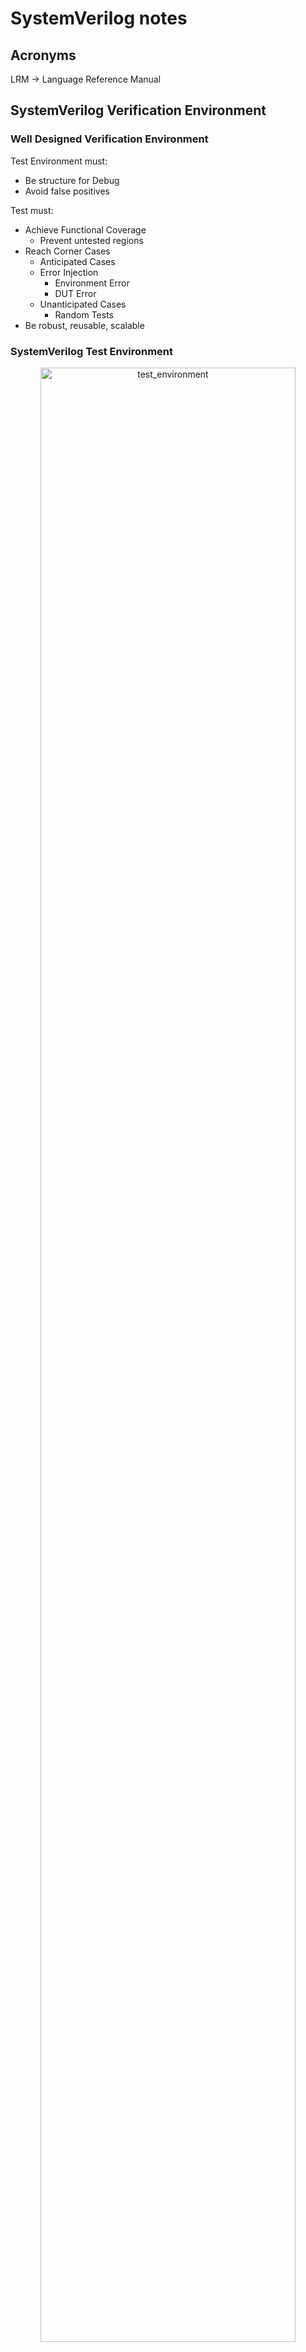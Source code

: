 # SystemVerilog notes

## Acronyms

LRM -> Language Reference Manual

## SystemVerilog Verification Environment

### Well Designed Verification Environment

Test Environment must:

- Be structure for Debug
- Avoid false positives

Test must:

- Achieve Functional Coverage
  - Prevent untested regions
- Reach Corner Cases
  - Anticipated Cases
  - Error Injection
    - Environment Error
    - DUT Error
  - Unanticipated Cases
    - Random Tests
- Be robust, reusable, scalable

### SystemVerilog Test Environment

<div style="text-align: center;">
  <img src="img/test_environment.svg" alt="test_environment" width=90%"/>
</div>

### SystemVerilog - Key Features

SystemVerilog introduces two new design units

- The `program` block (**NOT RECOMMENDED TO USE**)
  - Use `module` instead
  - Is where you develop testbench code
  - Is entry point for testbench execution
- The `interface`
  - Is mechanism to connect testbench to DUT
  - Is a named bundle of wires
  - Can be passed just like a port in a port list

SystemVerilog testbenches uses Object Oriented Programming (OOP)

- Uses `class` definition

### Program Block - Encapsulate Test Code

The `program` block provides

- Entry point to test execution
- Scope for program-wide data and routines
- Race-free iteration between testbench and design

Develop test code in `program` code

- Can also use a `module` block

```verilog
// Optionally pass interface in port list
program automatic test(router_if.TB vif);
  initial begin
    run();
  end

  task run();
  ...
  endtask : run
endprogram : test
```

### Interface - Encapsulate Connectivity

An `interface` encapsulates the communication between DUT and testbench including

- Connectivity (signals) - name bundle of wires
  - One or more bundles to connect modules and tests
  - Can be reused for different tests and devices
- Directional information (`modports`)
- Timing (`clocking` blocks)
- Functionality (`task`, `function`, assertions, `initial/always` blocks)

Solves many problem with traditional connections

- Port list for he connections are compact
- Easy to add new connections
- Opportunity to pass DUT connections throughout the testbench (virtual interfaces)

### Comparing SystemVerilog Containers

| `module`           | `interface`        | `program`     | `class`       |
| ------------------ | ------------------ | ------------- | ------------- |
| modules intance    |                    |               |               |
| interface instance | interface instance |               |               |
| `clocking`         | `clocking`         | `clocking`    |               |
| `class`            | `class`            | `class`       | `class`       |
| object             | object             | object        | object        |
| `reg (logic)`      | `reg (logic)`      | `reg (logic)` | `reg (logic)` |
| variable           | variable           | variable      | variable      |
| `wire`             | `wire`             | `wire`        |               |
| `assign`           | `assign`           | `assign`      |               |
| `initial/always`   | `initial/always`   | `initial`     |               |
| `task`             | `task`             | `task`        | `task`        |
| `function`         | `function`         | `function`    | `function`    |

### Interface - An Example

The RTL code is connected with bundled signals

```verilog
module test(simple_bus sb);
...
endmodule
```

```verilog
module cpu(simple_bus sb);
...
endmodule
```

```verilog
interface simple_bus();
  logic req, gnt;
  logic [7:0] addr;
  wire  [7:0] data;
  logic [7:0] mode;
  logic start, rdy;
endinterface
```

```verilog
module top;
  logic clk = 0;
  always begin
    #10 clk = !clk;
    simple_bus sb(clk);
    test t1(sb);
    cpu c1(sb);
  end
endmodule
```

### Synchronous Timing: `clocking` Blocks

Are just for testbench

- Emulates the launch and captures flops at IO of DUT

Create explicit synchronous timing domains

- All signals driven or sampled at clocking event
  - By default all interface signals are asynchronous
- Interaction between testbench and DUT ideally happens only at clock edges (cycle-based)

Specify signal direction

- Outputs can not be sampled
- Input signals cannot be driven

Multiple clocking blocks supported

- Active driver
- Reactive driver
- Monitor

```verilog
clocking cb @(posedge clock);
  default input #1ns output #1ns;
  output reset_n;
  output din;
  output frame_n;
  output valid_n;
  input  dout;
  input  valido_n;
  input  busy_n;
  input  frameo_n;
endclocking : cb
```

### Signal Direction Using `modport`

Enforce signal access and direction with `modport`

```verilog
interface router_if (input logic clock);
  logic         reset_n;
  ...
  logic [15:0]  frameo_n;

  clocking cb @(posedge clock);
    default input #1ns output #1ns;
    output reset_n;
    ...
    input  frameo_n;
  endclocking : cb

  modport DUT(input reset_n, input din, output dout, ...);
  modport TB(clocking cb, output reset_n);
endinterface: router_if
```

```verilog
module test (router_if.TB vif);
  initial begin
    vif.reset_n = 'd0;
    vif.cb.frame_n <= '1;
    vif.cb.valid_n <= '1;
  end
endmodule : test
```

```verilog
module router (router_if.DUT vif, input logic clock);
...
endmodule : router
```

### A complete `interface`

```verilog
interface router_if (input logic clock);
  // Named bundle of asynchronous signals
  logic         reset_n;
  logic [15:0]  din;
  logic [15:0]  frame_n;
  logic [15:0]  valid_n;
  logic [15:0]  dout;
  logic [15:0]  valido_n;
  logic [15:0]  busy_n;
  logic [15:0]  frameo_n;

  // Create synchronous behavior by placing into `clocking` block
  clocking cb @(posedge clock);
    default input #1ns output #1ns;  // Sample and drive skews
    output reset_n;
    output din;
    output frame_n;
    output valid_n;
    input  dout;
    input  valido_n;
    input  busy_n;
    input  frameo_n;
  endclocking : cb

  // Defines access and direction with modport
  modport TB(clocking cb, output reset_n);  // Synchronous and Asynchronous behavior
endinterface: router_if
```

### Driving and Samplign DUT Signals

DUT signals are driven in the device driver

DUT signals are sampled in the device monitor

### SystemVerilog Testbench Timing

Clocking clock emulates synchronous drives and samples

- Driving and sampling events occur at clocking event

<div style="text-align: center;">
  <img src="img/systemverilog_timing.svg" alt="systemverilog_timing" width=90%"/>
</div>

$$
\begin{array}{lll}
\text{Sample} & = & t_{0} - \text{Input Skew} \\
\text{Drive}  & = & t_{0} + \text{Output Skew}
\end{array}
$$

### Input and Output Skews

<div style="text-align: center;">
  <img src="img/sv_skew.svg" alt="sv_skew" width=90%"/>
</div>

Output Skew is the `clk2q` delay of the launch flop for the DUT input

- Defaults to `#0`

Input Skew is the `setup` time of the capture flop for the DUT output

- Defaults to `#1step` - preponed region of simulation step

### SystemVerilog Scheduling

Each time slot is divided into 5 major regions

- `Preponed` Sample signal before any changed (`1#step`)
- `Active` Design simulation (`modules`), including NBA (Non-Blocking Assignments)
- `Observed` Assertions evaluated after design executes
- `Reactive` Testbench activity (`program`)
- `Postponed` Read only phase

| Region      | Activity   |
| ----------- | ---------- |
| `Preponed`  | sample     |
| `Active`    | design     |
| `Observed`  | assertions |
| `Reactive`  | testbench  |
| `Postponed` | `$monitor` |

### Synchronous Drive Statements

```verilog
interface.cb.signal <= <values|expression>;
```

Drive must be non-blocking

Driving of input signals is not allowed

Example:

```verilog
vif.cb.din[3] <= var_a;
```

```verilog
vif.cb.din[3]  = 1'b1;  // Error because blocking
vif.cb.dout[3] <= 1'b1; // Error because output
vif.dout[3]    <= 1'b1; // Error because missing cb
```

### Sampling Synchronous Signals

```verilog
variable = interface.cb.signal;
```

Variable is assigned the sampled value

- Value that the clocking clock sampled at the most recent clocking event

Avoid non-blocking assignment

Sampling of output signal is not allowed

Example:

```verilog
data[i]  = vif.cb.dout[7];
all_data = vif.cb.dout;
frm_out  = vif.framo_n[7];           // Error missing cb
$display("din = %b/n", vif.cb.din);  // Error because input
```

### Using Interface in Program

```verilog
// Pass modport as port list
program automatic test(router_if.TB vif);
  initial begin
    reset();
  end

  task reset();
    vif.reset_n = 1'b0;          // Asynchronous signals are driven without reference to clocking block
    vif.cb.frame_n <= 16'hffff;  // Synchronous signals are referenced via clocking block
    vif.cb.valid_n <= ~('b0);
    repeat(2) @(vif.cb);
    vif.cb.reset_n <= 1'b1;
    repeat(15) @(vif.cb);        // Advance clock cycles via clocking block
  endtask

endprogram: test
```

### Complete Top-Level Harness

Instantiate test program and interface in harness file

```verilog
// Legacy DUT (wires)
module router(
  reset_n, din, frame_n, valid_n, dout,
  valido_n, busy_n, frameo_n
);
...
endmodule
```

```verilog
module router_test_top;
  parameter simulation_cycle = 100;
  bit SystemClock;

  // Instantiate interface
  router_if vif(SystemClock);    // Connect SystemCLock to interface block

  // Instantiate test program
  test router_test(vif)

  // Instantiate DUT using interface connection
  router dut(
    .reset_n   (vif.reset_n),
    .din       (vif.din),
    .frame_n   (vif.frame_n),
    .valid_n   (vif.valid_n),
    .dout      (vif.dout),
    .valido_n  (vif.valido_n),
    .busy_n    (vif.busy_n),
    .frameo_n  (vif.frameo_n)
  );

endmodule
```

### Compile RTL and Simulate with VCS

Compile HDL code: (generate `simv` simulation binary)

```plain
top_test.sv    // Test code
router_if.sv   // Interface
tb.sv          // Harness
router.sv      // RTL
```

This is the basic way to compile and simulate:

```plain
vcs -sverilog -debug_access+all tb.sv test.sv router_if.sv router.v
```

```plain
./simv
```

But it is recommended to use a Makefile instead:

```makefile
ROOT_DIR := $(CURDIR)
CUR_DATE := $(shell date +%Y-%m-%d_%H-%M-%S)
RUN_DIR := $(CURDIR)/work

SEED ?= 1
PLUS ?=

RTL_PATH = $(abspath $(ROOT_DIR)/../rtl)
RTL_FILES = $(RTL_PATH)/router.v
SVE = -F $(ROOT_DIR)/sve.f
FILES = $(RTL_FILES) $(SVE)

VCS = vcs -full64 -sverilog \
   -lca -debug_access+all -kdb +vcs+vcdpluson \
   -timescale=1ns/100ps $(FILES) -l comp.log \
   -top tb

SIM_OPTS = -l simv.log \
            +$(PLUS)

.PHONY: compile clean help

all: help

compile:
 @mkdir -p $(RUN_DIR)/sim
 cd $(RUN_DIR)/sim && $(VCS)

sim:
 cd $(RUN_DIR)/sim && ./simv +ntb_random_seed=${SEED} $(SIM_OPTS)

random:
 cd $(RUN_DIR)/sim && ./simv +ntb_random_seed_automatic $(SIM_OPTS)

verdi:
 cd $(RUN_DIR)/sim && verdi -dbdir ./simv.daidir -ssf ./novas.fsdb -nologo &

clean:
 rm -rf $(RUN_DIR)

help:
 @echo ""
 @echo "=================================================================="
 @echo ""
 @echo "---------------------------- Targets -----------------------------"
 @echo " compile             : Runs compilation"
 @echo " sim                 : Runs simulation with default seed"
 @echo " random              : Runs simulation with random seed"
 @echo " clean               : Delete work/ directory"
 @echo "=================================================================="
 @echo ""
 @echo "--------------------------- Variables ----------------------------"
 @echo "  SEED                : Random seed used, must be an integer > 0"
 @echo "  PLUS                : Add extra flags in simv command"
 @echo ""
```

`sve.f` (Simulation Verification Environment) files

```plain
+incdir+tests
+incdir+tb
+incdir+sv
sv/router_if.sv
test/top_test.sv
tb/tb.sv
```

For more information about all the flags refer to [VCS/SIMV docs](vcs_simv_docs.md).

### SystemVerilog Run-Time Options

Pass values form simulation command line using `+argument`

Retrieve `+argument` value with `$value$plusargs()`

```verilog
initial begin : proc_user_args
  int value;
  if ($value$plusargs("custom=%d", value)) begin
    $display("The value is: %2d", value);
  end else begin
    $display("Using default seed");
  end
end : proc_user_args
```

```plain
./simv +custom=10
```

Create your own argument options for simulation control and debug

## SystemVerilog Language Basics - 1

### SystemVerilog Testbench Code Structure: `module`

Test code can be embedded inside `module` block

- `module` is instantiated in the top-level harness file

```verilog
// Compile unit scope variables
`include <files>
module name(interface);
  `include <files>
  // Program global scope variables
  initial begin
  // Local scope variables
  // Top-level test code
  end

  task task_name(...);
  // task local scope variables
  // task code
  endtask
endmodule
```

```verilog
module test(...);
  initial begin
    $fsdbDumpvars;
    reset();
  end
  task reset(...);
  ...
  endtask
endmodule
```

```verilog
module tb;
  router_if vif(SystemClock);
  test top_test(vif);
  router dut (...);
endmodule
```

### Lexical Convention

Same as Verilog

- Case sensitive identifiers (names)
- White spaces are ignored except within strings
- Comments
  - Single line `//`
  - Multi line `/* */`

Number format

```plain
<size>'<base><number>
```

```plain
'b  (binary)        :[01xXzZ]
'd  (decimal)       :[0123456789]
'o  (octal)         :[01234567xXzZ]
'H  (HEXADECIMAL)   :[0123456789ABCDEEFABCDEEFxXzZ]
```

Can be padded with `_` (underscore) for readability

```plain
16'b_1100_1011_1010_0010
32'h_beef_cafe
```

### Data types

A datatype is a set of values (2-state or 4-state) that can be used to declare data objects or to define user-defined data types
The Verilog data types have 4-state values: (`0`, `1`, `Z`, `X`).

SystemVerilog adds 2-state value types based on bit:

- Has values 0 and 1 only.
- Direct replacements for reg, logic or integer.
- Greater efficiency at higher-abstraction level modeling (RTL).
- You can add the `unsigned` keyword after as a modifier.

| Type       | Description                     | Sign             |
| ---------- | ------------------------------- | ---------------- |
| `bit`      | Single bit, Scalable to vector  | Default unsigned |
| `byte`     | 8-bit vector or ASCII character | Default signed   |
| `shortint` | 16-bit vector                   | Default signed   |
| `int`      | 32-bit vector                   | Default signed   |
| `longint`  | 64-bit vector                   | Default signed   |

The keyword `logic` defines that the variable or net is a 4-state data type.

### 2-State (1|0) Data Types (1/3)

```plain
bit [msb:lsb] var_name [=initial_value]
```

Better compiler optimizations for better performance

Variable initialized to `'0` if `initial_value` is not specified

- `'0` is unsized literal, it will expand the variable name to the number of bits automatically

Assigned `0` for `x` or `z` value assignments

- Sized as specified
- Defaults to `unsigned`

```verilog
bit flag;
bit[15:0] sample, temp = 16'hdeed;
bit[7:0] a = 8'b1;         //  8'b0000_0001
bit[7:0] b =  'b1;         //  8'b0000_0001
bit[7:0] c =  '1;          //  8'b1111_1111
bit[32:0] signed ref_data = -155;
```

### 2-State (1|0) Data Types (2/3)

```plain
2-state-type variable_name [=initial_value];
```

Sized integral 2-state data types:

- `byte` - 8-bit signed data type
- `shortint` - 16-bit signed data type
- `int` - 32-bit signed data type
- `longint` - 64-bit signed data type

```verilog
shortint temp = 256;
int sample, ref_data = -9876;
longint a, b;
longint unsigned testdata;
```

### 2-State (1|0) Data Types (3/3)

Real 2-state data types:

- `real` - Equivalent to `double` in C
- `shortreal` - Equivalent to `float` in C
- `realtime`
  - 64-bit real variable for use with `$realtime`
  - Can be used interchangeably with `$real` variables

```verilog
real alpha = 100.3, cov_result;
realtime t64;
t64 = $realtime;
cov_result = $get_coverage();
if (cov_result == 100.0) begin
...
end
```

### 4-State (1|0|X|Z) Data Types (1/2)

```plain
reg | logic [msb:lsb] variable_name [=initial_value]
```

Variables must be 4-state to emulate correct hardware behavior in simulation

- `reg` and `logic` are synonyms
- Used to drive/store DUT interface signals in testbench
- Initialized to `'x` if initial_value is not specified
  - `'x` in unsized literal
- Can be used in continuous assignment (single drive only), unlike `reg`
- Can be used as outputs of modules
- Defaults to `unsigned`

```verilog
logic[15:0] sample = '1, ref_data = 'x;
assign sample = vif.cb.dout;
```

### 4-State (1|0|X|Z) Data Types (2/2)

Sized 4-state data types

```verilog
integer variable_name [=initial_value]
```

- 32-bit signed data type

```verilog
time variable_name [=initial_value]
```

- 64-bit unsigned data type

```verilog
integer a = -100, b;
time current_time;
b = -a;
current_time = $time;
if (current_time > 100ms)
```

You can use time units in SystemVerilog

### String Data Type

```verilog
string variable_name [=initial_value]
```

Default to empty string `""`

Can be created with `$sformatf()` system function

Built-in operator and methods:

- `==`, `!=`, `compare()`, and `icompare()`
- `itoa()`, `atoi()`, `atohex`, `toupper()`, `tolower()`, etc
- `len()`, `getc()`, `putc()`, `substr()`
- See SystemVerilog LRM for more

```verilog
string name, s = "Now is the time";
for (int i=0; i<4; i++) begin
  name = $sformatf("string%0d", i);
  $display("%s, upper: %s", name, name.toupper());
end
s.put(s.len()-1, s.getc(5))
$display(s.substr(s.len()-4, s.len()-1))
```

`sformat`: This function formats a string and stores the result in a pre-existing string variable. It returns an integer indicating the number of characters written. You must pass the string variable as the first argument.

```verilog
string formatted_str;
int len = sformat(formatted_str, "Value: %0d", 42);
```

`sformatf`: This function works like sprintf in C. It formats a string and returns the result directly as a string without needing a pre-existing variable.

```verilog
string formatted_str = sformatf("Value: %0d", 42);
```

### Enumerated Data Types

Define enumerated type

```verilog
typedef enum [data_type] {named constants} enumtype;
```

Declare enum variables

```verilog
enumtype var_name [=initial_value];
```

- Data type default to `int`
- Variable initialized to `'0` if `initial_value` is not specified (`x` for a 4 state data_type)
- `enum` can be displayed as ASCII or value

```verilog
typedef enum bit[2:0] {IDLE=1, TEST, START} state_e;
state_e current, next = IDLE;
$display("current = %0d, next = %s", current, next);
$display("next = %p", next);
```

`%p` is designed to print a pretty representation of the data, which can be useful for composite data types like `struct`, `union`, `enum` `array` or `class` types.

It essentially help in visualizing complex data structures more easily and is particularly helpful for debugging and displaying hierarchical data types.

### Data Arrays - Fixed-size Arrays (1/4)

```verilog
type array_name[size] = [=initial_value];
```

```verilog
interger numbers[5];                       // arrays of 5 integers, indexed 0 - 4
int b[2] = '{3,7};                         // b[0] = 3, b[1] = 7

bit[31:0] c[2][3] = '{{3,7,1},{5,1,9}};    // Multidimensional
byte d[7][2] = '{default:-1};              // all elements set = -1

bit[31:0] a[2][3] = c;                     // array copy - types and sizes must be same
for (int i=0; i<$dimensions(a), i++) begin
  $display($size(a, i+1));                 // 2 3 32
end
```

`$size` returns size of particular dimension

`$dimensions` returns number of dimensions

### Data Arrays - Dynamic Arrays (2/4)

```verilog
type array_name[size] = [=initial_value];
```

Array size allocated at runtime with constructor

```verilog
logic[7:0] ID[], array1[] = new[16];
logic[7:0] data_array[], mdim[][];

ID = new[100];                     // allocate memory

data_array = new[ID.size()] (ID);  // copy types must match, constructor and copy
data_array = ID                    // Just copy

ID = new[ID.size() * 2] (ID);      // double the size of ID
ID = data_array;                   // ID resized to match data_array
data_array.delete();               // de-allocate memory
```

### Data Arrays - Queues (3/4)

```verilog
type array_name[$[:bound]] = [=initial_value];
```

You do not have to specify the size

Array memory allocated and de-allocated at runtime with

- `push_back()`, `push_front()`, `intert()`
- `pop_back()`, `pop_front()`, `delete()`

Can not be allocated with `new[]`

- `bit[7:0] ID[$] = new[16];  // Compilation error`

Index `0` refers to lower (first) index in queue

Index `$` refers to upper (last) index in queue

Can be operated on as an array, FIFO or stack

Optional bound in declaration is last index

```verilog
int j = 2;
int q[$] = {0,1,3,6};     // note no '
int b[$] = {4,5};         // note no '
q.insert(2,j);            // {0,1,2,3,6}
q.insert(4, b);           // {0,1,2,3,4,5,6}
q.delete(1);              // (0,2,3,4,5,6}
q.push_front(7);          // (7,0,2,3,4,5,6}
j = q.pop_back();         // (7,0,2,3,4,5}   j = 6
q.push_back(8);           // {17,0,2,3,4,5,8}
$display(q.size());       // 7
$display("%p", q);        // '{17,0,2,3,4,5,8}
q.delete();               // delete all elements
$display(q.size());       // 0
```

### Data Arrays - Associative Arrays (4/4)

```verilog
type array_name[index_type];   // indexed by specific type
```

Similar to a hash table in another languages

Index type can be any numerical, string or class type

Dynamically allocates and de-allocated

```verilog
integer ID_array[bit[15:0]];
ID_array[71] = 99;            // allocate memory
ID_array.detele(71);          // de-allocate one element
ID_array.detele();            // de-allocate all elements
```

Array can be traversed with

- `first()`, `next()`, `prev()`, `last()`

Number of allocated elements can be determined with call to `num()`

Existence of a valid index can be determined with call to `exits()`

```verilog
byte opcode [string], t[int], a[int]; int index;

opcode["ADD"] = -8;                             // create index "ADD" memory
for(int i=0; i<10; i++) begin
  t[1<<i] = i;                                  // create 10 array elements
end

a = t;                                          // array copy

$display ("num of elements in t is: 80d", t.num());

// process each element
if (t.first (index)) begin                      // locate first valid index
  $display("t[%0d] = %0d", index, t[index]);
  while(t.next(index)) begin                    // locate next valid index
    $display("t[%0d] = %0d", index, t[index]);
  end
end  // better to use `foreach` loop
```

### Array Loop Support and Reduction Operator

Loop: `foreach`

Support all array types

```verilog
int data[] = '{1,2,3,4,5,6,7}, qd[$][];
qd.push_back(data);
foreach(data[i]) begin
  $display("data[%0d] = %0d", i, data[i]);
end
// foreach(qd[i,j])  // to loop through 2-dimensional array
```

Reduction operators

```verilog
$display("sum of array content = %0d", data.sum());
$display("product value is %0d", data.product());
$display("and'ed value is = %0d", data.and());
$display("or'ed value is = %0d", data.or());
$display("xor'ed value is = %0d", data.xor());
```

### Array Methods (1/4)

```verilog
function array_type[$] array.find() with (expression)
```

- Finds all the elements satisfying the `with` expression
- Matching elements are returned as a queue

```verilog
function int_or_index_type[$] array.find_index() with (expression)
```

- Finds all indices satisfying the `with` expression
- Matching indices are returned as a queue

`item` references the array element during search

Empty queue is returned when match fails

### Array Methods (2/4)

Example: `find()` and `find_index()`

```verilog
module test;
  bit[7:0] SQ_array[$] = {2,1,8,3,5};
  bit[7:0] SQ[$];
  int idx[$];

  initial begin
    SQ = SQ_array.find() with ( item > 3 );            // item is default iterator variable
                                                       // SQ[$] contains 8,5
    idx = SQ_array.find_index(addr) with ( addr > 3 ); // addr is user defined iterator variable
                                                       // idx[$] contains 2,4
  end
endmodule
```

### Array Methods (3/4)

```verilog
function array_type[$] array.find_first() with ([expr]|1)
```

- First index satisfying the `with` expression is returned in `array_type[0]`

```verilog
function int_or_index_type[$] array.find_first_index() with ([expr]|1)
```

- First index satisfying the `with` expression is returned in `int_or_index_type[0]`

Always returns a queue of one or zero elements

- Empty queue is returned when match fails

If `with` expression is 1, first element or index is returned

`with` is mandatory for both methods

- `item` in expression references array element during search

### Array Methods (4/4)

Example: `find_first()` and `find_first_index()`

```verilog
module test;
  int array[] = new[5];
  int idx[$], val[$], dyn_2d[][], mixed_2d[$][];

  initial begin
    foreach(array[i]) begin
      array[i] = 4 - 1;
      val = array.find_first() with (item > 3);         // val[0] == 4
      idx = array.find_first_index() with (item < 0);   // idx == {}
    end
  end
endmodule
```

More array methods available - check LRM

### Data Arrays - Out-of-Bounds Access

Multiple dimensions are supported for all unpacked array types

- Can be heterogenous
  - eg. `int data[][]`, `bit[3:0] q_aa[$][string]`

For all unpacked array types - in their first (lowest) dimension

- Out-of-bounds write is ignored except for

```verilog
int addr[$:4] = {0,1,2,3,4}; addr.push_back(10); addr[0] = addr[5];
```

- Associative arrays (which cannot be bounded)
- Bounded queues - warning issued for out-of-bound write
- Out-of-bound read returns `'0` for 2-state, `'x` for 4-state arrays

### Array Summary

| Type        | Memory                                             | Index     | Example (performance)         |
| ----------- | -------------------------------------------------- | --------- | ----------------------------- |
| Fixed Size  | Allocated at compile time, unchangeable afterwards | Numerical | `int addr[5];     (fast)`     |
| Dynamic     | Allocated at run time, changeable at run-time      | Numerical | `logic flags[];   (fast)`     |
| Queue       | Push/pop/copy at run-time to change size           | Numerical | `int in_use[$];   (fast)`     |
| Associative | Write at run-time to allocate memory               | Typed\*   | `state d[string]; (moderate)` |

> Note: The index of associative arrays should always be typed

Standard array - All memory elements allocated, even if unused

Associative array - Unused elementes do not use memory

### `struct` - Data Structure

Defines a wrapper for a set of variables

- Similar to C `struct` of VHDL `record`

- Integral variables can be attributed for randomization using `rand` or `randc`

```verilog
typedef struct {
  data_type variable0;
  data_type variable1;
} struct_type;
```

```verilog
typedef struct {
  rand int my_int;
  real my_real;             // Can not randomize `real` variables
} my_struct;

my_struct var0, var1;
var0 = {32, 100.2};
var1 = {default:0};        // Both fields set to 0
var1.my_int = var0.my_int;
```

### `union` - Data Union

Overloading variable definition similar to C `union`

- `packed` and unpacked unions supported in VCS
  - All members of packed must be of same size unless `tagged`
  - VCS can not randomize unions

`union packed`

```verilog
typedef union packed {
  data_type variable0;
  data_type variable1;
} union_type;
```

Example:

```verilog
typedef union packed {
  int my_int;              // All members must have same size
  bit [2][15:0] my_val;
} my_union;

my_union var1, var1;
var0.my_int = 32;
var1.my_val = 100;
var1.my_int = var0.my_int; // Different view of same data
```

`union tagged packed`

```verilog
union tagged packed {
  data_type0 variable0;
  data_type1 variable1;
} union_variable;
```

Example:

```verilog
union tagged packed {
  int my_i;
  bit my_r;                  // tagged union members may have different size
} my_var0, my_var1;

my_var0.my_i = 32;
my_var1.my_r = '1;
my_var1.my_i = my_var0.my_i; // Wrong
```

For union tagged packed once you have use one variable you can not use the other.

### Quiz 1

Is the code below legal? Will it compile?

Answer: Yes

```verilog
module test;
  bit   [31:0] count;
  logic [31:0] Count = 'x;
  initial begin
    cout = Count;
    $display("Count = %0x count = %0d", Count, count);
  end
endmodule
```

What type is type `logic` a synonym of? What does the `'x` initialize `Count` to?

Answer: `reg`, all 32-bits get the value of `x`

What will the program display? Why is value of `count` different from `Count`?

Answer: It will display `Count = XXXXXXXX count = 0`, because `x` is converted to zero

### Quiz 1

Define three types of arrays

- Fixed array of size 1024     `int farray[1023];`
- Dynamic array of size 1024   `int farray[] = new[1024];`
- Associative array with an `int` type index    `int assoc_a[int]`

Write to three locations in each array

- 0, 500, 1023

```verilog
farray[0]    = 10;
farray[500]  = 20;
farray[1023] = 30;
```

How many elements has each of these allocated after the write operation?

- Fixed array             1024
- Dynamic array           1024
- Associative array uses  3


## SystemVerilog Language Basics - 2

### System Functions: Randomization

`$urandom`: Return a 32-bit unsigned random number

- Initial seed can be set with run-time switch: `+ntb_random _seed=seed_value`
- Object/Thread/Scope level seed can be set with `srandom(seed)`
- `$random` Verilog function gives poor distribution and repetability (**DO NOT USE**)

`urandom_range(max, [min])`: Return a 32-bit unsigned ranfom number in specified range

- `min` is 0 if not specified

`randcase`: Select a weighted executable statement

```verilog
randcase
  10 : f1();
  20 : f2();                 // f2() is twice as likely to be executed as f1()
  50 : x = 100;
  30 : randcase ... endcase; // randcase can be nested
endcase
```

### User Defined Types and Type Cast

Use `typedef` to create an alias for another type

```verilog
typedef bit[31:0] uint;
typedef bit[5:0]  bsix_t;   // Define a new type
bsix_t my_var;              // Create 6-bit variable
```

Use `<type>'(value|variable)` to convert data types (static cast - checks done at compile-time)

```verilog
bit[7:0]  payload[];
// int is a sindned type. Use cara when randomizing
int temp = $urandom();                     // temp can be negative
payload = new[(temp % 3) + 2];             // (temp % 3) can be -2
payload = new[(uint'(temp) % 3) = 2];      // temp cast to uint
payload = new[(unsigned'(temp) % 3) = 2];  // can also cast to unsigned
```

What are the possible sizes of array `payload`? 

0,1,2 for the modulo operation, then +2, the values are 2,3,4

### Operators

| Operator    | Description              |
| ----------- | ------------------------ |
| `+ - * /`   | arithmetic               |
| `%`         | modulus div ision        |
| `++ --`     | increment, decrement     |
| `> >= < <=` | relational               |
| `!`         | logical negation         |
| `&&`        | logical and              |
| `\|\|`      | logicar or               |
| `==`        | logical equiality        |
| `!=`        | logical inequality       |
| `===`       | case equality            |
| `!==`       | case inequality          |
| `==?`       | wildcard case equality   |
| `!=?`       | wildcard case inequality |
| `<<`        | logical shift left       |
| `>>`        | logical shift right      |
| `<<<`       | arithmetic shift left    |
| `>>>`       | arithmetic shift right   |
| `~`         | bitwise negation         |
| `&`         | bitwise and              |
| `&~`        | bitwise nand             |
| `\|~`       | bitwise nor              |
| `\|`        | bitwise inclusive or     |
| `^`         | bitwise exclusive or     |
| `^~`        | bitwise exclusive nor    |
| `{}`        | concatenation            |
| `&`         | unary and                |
| `~&`        | unary nand               |
| `\|`        | unary or                 |
| `~\|`       | unary nor                |
| `^`         | unary exlusive           |
| `~^`        | unary exlusive nor       |
| `?:`        | conditional (ternary)    |
| `inside`    | set membership           |
| `iff`       | qualifier                |

Assignment:

```verilog
= += -+ *= /= %= <<= >>= <<<= >>>= &= |= ^= ~&= ~|= ~^=
```

### `inside` Operator

Use `inside` operator to find an expression within a set of values

```verilog
bit[31:0] smpl, r1, r2; int golden[$] = {3,4,5};
if (smpl inside {r1, r2}) ...           // (smpl == r1 || smpl == r2)
if (smpl inside {[r1, r2]}) ...         // (smpl inside range r1 to r2)
if (result inside {1, 2, golden}) ...   // sample as {1,2,3,4,5 }
```

`inside` operator uses

- `==` operator on non-integral expressions
- `==?` on integral expression
  - `x` and `z` are ignored in set of values
  - wildcard (`?`) preferred instead of `x` and `z`

Example:

```verilog
if (result inside {3b'1?1, 3'b00?} ) // {3'b101, 3'b111, 3'b000, 3'b001}
```

### `iff` Operator

Use `iff` operator to qualify

- event controls
  - `@(vif.cb iff(vif.cb.frame[prt_id]) !== 0)`
- property execution
- coverage elements
  - cover points
  - bin of cover points
  - cross coverage
  - cross coverage bins

### Know Your Operators

What is printed to console with following code?

```verilog
logic[3:0] sample, ref_data;
sample = dut.cb.dout[3:0];
if (sample != ref_data) begin
  $display("Error!");
end else begin
  $display("Pass!");
end
```

- When `sample = 4'b1011 & ref_data = 4'b1010`
- When `sample = 4'b101x & ref_data = 4'b1010`
- When `sample = 4'b101x & ref_data = 4'b101x`

Avoid false positives by checking for pass condition

```verilog
sample = dut.cb.dout[3:0];
if (sample == ref_data) begin
  $display("Pass!");
end else begin
  $display("Error!");
end
```

### Sequential Flow Control

Conditionals

- `if (x == 7) a = 7; else a = 8;`
- `a = (x == y) ? 7 : 8;`
- `assert(true condition);`
- `case(expr) 0: ...; 1: ...; default: ...; endcase`

Loops

- `repeat(expr) begin ... end`
- `for(expr; expr; expr;) begin ... end`
- `forarch(array[index]) begin  ... end`
- `forever begin ... end`
- `while(expr) begin ... end`
- `do begin ... end while (expr);`
- `break` to terminate loop
- `continue` to terminate current loop iteration

### Subroutines (`task` and `function`)

Tasks can block

Functions can not block

Subroutine lifetime

- Default to `static` in `program`, `module`, `package`, `interface`
- Default to `automatic` in `class`
- Can be made `automatic`

Subroutine variables

- Default to subroutine scope and lifetime
- Can be made `automatic` or `static`

```verilog
task print_sum(ref int a[], input int start = 0);   // Pass by value, Default value
  automatic int sum = 0;
  for (int j = start; j < a.size(); j++>) begin
    sum += a[j];
  end
  $display("Sum of array is %0d", sum);
endtask // task does not return value

print_sum(my_array)
```

```verilog
function automatic int factorial(int n);   // Pass by value
  static int shared_value = 0;
  if (n < 2) begin
    return 1;
  end else begin
    return (n * factorial(n-1) );
  end
endfunction // function return value

result = factorial(my_val);
```

Tasks are `static` by default, while functions are `automatic` by default.

The qualifier goes on the right of the `task` of `function` keyword.

### Subroutine Argument Binding and Skipping

Argument can be bounde (passed) to the subroutine by

- Position
- Name

Arguments can be skipped if they have default values

```verilog
module test;
  task tally(ref byte a[], input logic[15:0], b, c = 0, u, v);
  ...
  endtask

  initial begin
    logic[15:0] B = 100, C = 0, D = 0, E = 0;
    byte A[] = {1,3,5,8,13};                     // Skipped arguments use default value
    tally(A, B, ,D, E);                          // Arguments passed by position
    tally(.c(C), .b(B), .a(A), .u(D), .v(E) );   // Arguments passed by name
  end
endmodule
```

### Subroutine Arguments

Type and direction are both sticky

- Any following arguments default to that type and direction

| Direction   | Effect                                                                                                                                            |
| ----------- | ------------------------------------------------------------------------------------------------------------------------------------------------- |
| `input`     | copy value in at beginning - default                                                                                                              |
| `output`    | copy value out at end                                                                                                                             |
| `inout`     | copy in at beginning and copy out at return                                                                                                       |
| `ref`       | pass by reference, makes argument variable the same as the calling variable. Change to argument variable will change calling variable immediately |
| `const ref` | pass by reference but read only. Saves time and memory for passing arrays to task and functions                                                   |

Default direction is `input`, default type is `logic`

```verilog
task T3(a, b, output bit [15:0], u, v, const ref byte c[]);
// Default direction is input, default type is logic
// a, b: input logic
// u, v: output bit [15:0]
// Read-only pass via reference
```

### Output Mechanism in Tasks

`tasks` in SystemVerilog do not "return" values in the same way functions do. However, tasks can modify the variables passed to them through `output`, `inout`, or `ref` arguments, which allows the caller to receive values after the task completes.

The difference lies in how tasks and functions are designed:

- Functions return a single value and are used in expressions (e.g., `y = f(x)`).
- Tasks do not return values directly, but can modify the arguments passed to them, including multiple variables, through their `output` or `inout` arguments.

When using `output` the `task` does not "return" a value per se, but it a assigns a value to the argument. This assignment is simulat to how variables are modified by reference.

```verilog
module tb;
   int x = 10;
   int result;

   // Define a task with an output argument
   task add_one(input int a, output int b);
      b = a + 1;  // Task modifies 'b', which reflects back to the caller
   endtask

   initial begin
      // Call the task
      add_one(x, result);
      $display("Result: %0d", result);  // Displays 11
   end
endmodule
```

What Happens Here:

- The task `add_one` is called with `x` as an input (which is 10).
- The task calculates `x + 1` and assigns this value to `b`, which is an `output`.
- The caller (testbench) receives this value in the result variable.
- So, although the task doesn’t "return" a value like a function, it modifies result using the output mechanism.

Why Use output in Tasks?

You use output when:

- You want to pass a result back to the calling code without using a function (since tasks can have more than one output).
- The task is too complex to be implemented as a function, like when it requires delays (#), waits, or multiple outputs.

Differences between `output`, `inout`, and `ref`

- `output`: Used for returning a value. The value is assigned at the end of the task and passed back to the caller.
- `inout`: Used when a variable is both read and written inside the task. The argument is passed in, modified, and then passed back out. -`ref`: Direct reference to the original variable, allowing changes inside the task to immediately affect the variable in the caller's scope.

When to Use Tasks Instead of Functions:

- Tasks allow multiple outputs.
- Tasks can perform sequential operations with delays (`#`, `@`).
- Tasks can modify external states through `output` or `inout`.

Tasks do not have a return value but instead modify arguments using the `output` direction to pass values back.

### Test for Understanding

What is the direction and data type of each argument?

```verilog

task T3(ref byte a[], logic[15:0] b, c, output u, v);
  b = c;
  foreach(a[i]) begin
    a[i] = i;
  end
endtask

initial begin
  logic[15:0] B = 100, C = 0, D = 0, E = 0;
  byte A[] = {1,3,5,8,13};
  T3(A,B,C,D,E);
  foreach(A[i]) begin
    $display(A[i]);
  end
  $display(B,C,D,E);
end
```

Output:

```plain
0
1
2
3
4
0    0    X    X
```

> Note: If the output is not assign inside the `task` it becomes `X`.

### Code block Lifetime Controls

Simulation ends when all programs/modules end

- Execution of a `program` ends when
  - All `initial` blocks in `program`/`module` reach end of code block, or `$finish` is executed

Execition of a subroutine ends when one of

- `endtask`, `endfunction` is encountered
- `return` is executed

Execution of a loop ends when one of

- `end` (of loop `begin`) is encountered
- `break` is executed

Execution of loop immediately advances to next iteration when

- `continue` is executed

### Helpful Debugging Features

What to print for debugging?

- Use `%t` and `%m` to print the simulation time and location of call
- Indicate severity of message

```verilog
function void check();
  static int cnt = 0;
  string message;
  if (!compare(message)) begin
    // %m hierarchical path to check()
    // Indicate message severity (ERROR, DEBUG, etc.)
    // $realtime Simulation time
    $display("%m\n[ERROR]%t: %s," $realtime, message);
    $finish;
  end
  $display("[NOTE]%t: %0d Packets passed\n" $realtime, ++cnt);
endfunction : check
```

- Use `$timeformat` to set the format to `%t`

```verilog
$timeformat( units, precision, suffix_string, minimum_field_width)
```

`$time` returns time as a 64-bit integer

`$realtime` return time as a real value

Most common timeformat is

```verilog
$timeformat(-9, 0, "ns", 10);
```

### Testbenchs Require Concurrency

Components of the testbench run concurrently

- Concurrent components run as separate threads
- The Generator and Driver are concurrent components

<div style="text-align: center;">
  <img src="img/test_env_concurrency.svg" alt="test_env_concurrency" width=90%"/>
</div>

### Concurrency in Simulator

A simulator can only execute one thread at a time in a single-core CPU

- Multiple thread waiting to execute at one simulation time point are scheduled in queues to run one-at-a-time

<div style="text-align: center;">
  <img src="img/concurrency.svg" alt="concurrency" width=90%"/>
</div>

### Creating Concurrent Threads

Concurrent threads are created in a `fork-join` block

```verilog
int a, b, c;                 // parent variables
fork
  [fork local declarations]  // visible to all child threads
  statement0;                // child thread 1
  begin                      // child thread 2
    statement1;
    statement2;              // statement1 and statement2 execute sequentially
  end
join | join_any | join_none
statement3;
```

- Statements enclose in `begin-end` in a `fork-join` block are executed sequentially as a single concurrent child thread
- No predetermined execution order for concurrent threads

### How Many Child Threads?

A:

```verilog
fork
  begin
    recv();
  end
  begin
    send();
  end
join
```

Answer: Two child threads, one for each `begin`, `end` block

B:

```verilog
fork
  recv();
  send();
join
```

Answer: Two child threads, one each task

C:

```verilog
fork
  begin
    recv();
    send();
  end
join
```

Answer: One child threads, `recv()` and `send()` operate sequentially

D:

```verilog
fork
  begin
    begin
      recv();
      send();
    end
    check();
  end
join
```

Answer: One child threads, the outer `begin`, `end`, all tasks inside operate sequentially

### Join Options

```verilog
fork
  statement1;
  statement2;
  statement3;
join | join_any | join_none
statement4;
```

- `join`: Child threads execute and all child threads must complete before `statement4` is executed

- `join_any`: Child threads execute and one child threads must complete before `statement4` is executed. Other child threads continue to run

- `join_none`: Child threads are queued, `statement4` executes. Child threads not executed until parent thread encounter a blocking statement or completes

### Thread Execution

Once a thread executes

- It continues to execute until finished or a blocking statement is encountered
- Child threads generated by it are queued

When executing threads encounter a blocking statement

- It is queued and a queued ready thread executes

Time advances when all threads are blocked

Examples of blocking statements:

```verilog
@(vif.cb);
wait(var_a == 1);
#10;
join_any
join
```

### Thread Execution Model

One execution thread, all other threads reside on queues

- READY - to be executed ar current simulation time
- WAIT - blocked from execution until wait condition is met

When the executing thread is blocked, it moves to the WAIT queue

- The next READY thread then executes

Simulation time advances when all threads are in WAIT

### Thread Design (1/2)

Will this work?

```verilog
a = 0;
fork

  begin : thread_1
    while(a != 5) begin
      if($time > MAX_TIME) begin
        $finish;
      end
    end
  end

  begin : thread_2
    repeat(5) @(vif.cb);
    bus.cb.reg <= 1'b1;
    a = 5;
  end

join
```

Answer: No, because there is no blocking statement in `thread_1`

### Thread Design (2/2)

In multi-threaded programs, all threads must be finite or advance the clock!

```verilog
a = 0;
fork

  begin : thread_1
    while(a != 5) begin
      if($time > MAX_TIME) begin
        $finish;
      end else begin
        @(bus.cb);
      end
    end
  end

  begin : thread_2
    repeat(5) @(vif.cb);
    bus.cb.reg <= 1'b1;
    a = 5;
  end

join
```

### Thread vs Program Completion

```verilog
module test;
  initial begin
    for(int i = 0; i < 16; i++>) begin
      send(i);
    end
  end

  task send(int j);
    fork
      begin
        $display("Driving port %0d", j);
        #1ns;
      end
    join_none
  endtask : send
endmodule
```

Simulation ends at time 0, Why?

With the `fork`, `join_none`, child thread are queued, this happens 16 times, and they are expected to run at time `1ns` but because there is no blocking statement after the `for` loop then the `initial` block ends at time zero and the threads are never executed. There is nothing preventing the `initial` block from ending.

### Waiting for Child Threads to Finish

To prevent improper early termination of simulation, use `wait fork`

- Suspends parent thread until all children threads have completed execution

```verilog
module test;
  initial begin
    for(int i = 0; i < 16; i++) begin
      send(i);
    end
    wait fork;  // Blocking statement to control proper termination
  end           // of simulation

  task send(int j);
    fork
      begin
        $display("Driving port %0d", j);
        #1ns;
      end
    join_none
  endtask : send
endmodule
```

### Thread Execution Issues

```verilog
module test;
  initial begin
    for(int i = 0; i < 16; i++) begin
      fork
        send(i);
      join_none
    end
    wait fork;
  end

  task send(int j);
    $display("Driving port %0d", j);
    #1ns;
  endtask : send
endmodule
```

Output:

```plain
Driving port 16
Driving port 16
Driving port 16
Driving port 16
...
Driving port 16
Driving port 16
Driving port 16
```

Why?

Answer:

When the for `loop` is unrolled, all the threads are queued one after the other, but they do not execute immediately. Instead, all 16 threads are queued in the READY state. In this queue, 16 `send(i)` calls are waiting to execute, but none have started yet. Once the last thread is queued, all of them execute at the same time. However, by the time this happens, `i` has already reached 16. As a result, all the threads use the same value of `i`.

Threads scheduled for execution at current simulation time, but `i == 16` before they execute.

### Thread Execution Issues: Local Variable

Local variables once created are local to the child context

- Can copy parent variable in `fork` declarative space

```verilog
module test;
  initial begin
    for(int i = 0; i < 16; i++) begin
      fork
        int index = i;   // local fork variable
        send(index);
      join_none
    end
    wait fork;
  end

  task send(int j);
    $display("Driving port %0d", j);
    #1ns;
  endtask : send
endmodule
```

Output:

```plain
Driving port 0
Driving port 1
Driving port 2
...
Driving port 15
```

Variables are created in the declarative space of each `fork`, `join_none`

### Implement Watch-Dog Timer with `join_any`

Typically used in conjunction with `disable fork`

```verilog
task recv();
  fork
    begin : frameo_n_neg
      wait(vif.cb.frameo_n[7] !== 1'b0);
      @(vif.cb iff(vif.cb.frameo_n[7] === 1'b0) );
    end
    begin : timer
      repeat(1000) @(vif.cb);
      $display("Timed out!");
      $finish;
    end
  join_any
  disable fork;  // Kills all child threads!
  get_payload();
endtask
```

<div style="text-align: center;">
  <img src="img/watchdog.svg" alt="watchdog" width=90%"/>
</div>

### Avoid `disable fork` problems

Use enclosing `fork join` to localize `disable fork`

```verilog
task recv();
  fork begin // enclosing fork-join
    fork        // You can use : revc_wd_timer
      begin : frameo_n_neg
        wait(vif.cb.frameo_n[7] !== 1'b0);
        @(vif.cb iff(vif.cb.frameo_n[7] === 1'b0) );
      end

      begin : timer
        repeat(1000) @(vif.cb);
        $display("Timed out!");
        $finish;
      end
    join_any

    disable fork;  // Kills all child threads
    // disable recv_wd_timer;          this is legal but NOT RECOMMENDED
  end join
  get_payload();
endtask
```

One thing you have to be aware is that `disable fork` works differently for `forks` issued inside classes vs outside classes.

The rule for `disable fork` is that it is going to disable all child processes including any child processes that where created by the original caller.

So if this task was called from another place where they were others threads running we are going to disable those threads as well. The solution is to put a `fork join` around the entire task.

So now the `disable fork` will only work within this two threads and not any threads outside of this.

You can also `disable fork` by level, but in classes if you have multiple objects of the same class all objects will be disable, not just the one you called.

### Abstraction Enhances Re-Usability of Code

Some common objects that you can reuse across multiple projects are:

- Generator
- Transactor
- Driver
- Monitor

and so on

### SystemVerilog OOP Program Constructs

Building SystemVerilog OOP structure is similar to building Verilog RTL structure

|                  | RTL                                                         | OOP                              |
| ---------------- | ----------------------------------------------------------- | -------------------------------- |
| Block definition | `module`                                                    | `class`                          |
| Block instance   | instance                                                    | object                           |
| Block name       | instance name                                               | object handle                    |
| Data types       | registers and wires                                         | variables                        |
| Functionality    | `task`, `function`, behavioral blocks (`always`, `initial`) | subroutines (`task`, `function`) |

Unlike in a `module`, nothing executes automatically in an object. Some subroutine in the object mst be called to perform an action.

### OOP Encapsulation (OOP Class)

Similar to a `module`, an OOP `class` encapsulates:

- Variables (properties) used to model a system
- Subroutines (methods) to manipulate the data
- Properties and methods are called members of class
- Class properties and methods are visible inside the class

```verilog
class Packet;
  // Packet properties
  string   name;
  bit[3:0] sa, da;
  bit[7:0] payload[];

  // Packet methods
  task send();
    send_addrs();
    send_pad();
    send_payload();
  endtask : send

  task send_addrs();   ... endtask
  task send_pad();     ... endtask
  task send_payload(); ... endtask
endclass : Packet
```

### `module` vs `class`

Why use `class`?

- Objects are dynamic, modules are static
  - Objects are created and destroyed as needed
- Instances of modules can not be passed, copied or compared
  - Instances of classes are objects
  - A handle points to an object (class instance)
  - Object handles can be passed as arguments
  - Objects memory can be copied or compared
- Classes can be inherited, modules can not
  - Classes can be modified via inheritance without impacting existing users
  - Modifications to modules will impact all existing users

### Constructing OOP Objects

OOP objects are constructed from `class` definitions

- Similar to instance creation from `module` definition

Object memory is constructed by calling `new()`

- Handle used to refer to object

```verilog
class Packet;
  bit[3:0] sa, da;
  byte payload[];
  task send();
endclass : Packet
```

```verilog
module test;
  Packet pkt1 = new();
  Packet pkt2;       // This is a handle
  Packet pkt3;
  initial begin
    pkt3 = new();
    pkt2.sa = 3;      // Runtime Error
  end
endmodule
```

<div style="text-align: center;">
  <img src="img/handle.svg" alt="handle" width=90%"/>
</div>

### Accessing Object Members

Object members are accessed using the object handle

- Similar to accessing RTL instance signals and subroutines
- Accessed via dot (.) notation

```verilog
module test;
  class Packet;
    bit[3:0] sa, da;
    byte payload[];
    task send();
  endclass : Packet

  Packet pkt;
  initial begin
    pkt = new();
    pkt.sa = 3;  // access property
    pkt.da = 7;  // access property
    pkt.send();  // access method
  end
endmodule
```

### Initialization of Object Properties

Define constructor `new()` in class to initialize properties

- No return type in declaration
- Executes immediately after object memory is allocated
- Not accessible via dot (.) notation

The constructor should

- Allocate memory
- Initialize variables
- Nothing else!

If constructor `new()` is not defined a default is provided

```verilog
module test;

  class Packet;
    bit[3:0] sa, da;
    bit[7:0] payload[];
    function new(bit[3:0] init_sa, init_da, int init_payload_size);
      sa = init_sa;
      da = init_da;
      payload = new[init_payload_size];
    endfunction : new
  endclass : Packet

  initial begin
    Packet pkt1 = new(3, 7, 2);
    pkt1.new(5, 8, 3);          // Syntax error!
  end

endmodule
```

### Initialization of Object Properties: `this`

`this` keyword

- An object's handle to itself
- Unambiguously refer to `class` members of the current instance (object)
  - More readable - allows method arguments to have same name as `class` variables

```verilog
class Packet;
  bit[3:0] sa, da;
  bit[7:0] payload[];
  function new(bit[3:0] sa, da, int payload_size);
    this.sa = sa;
    this.da = da;
    this.payload = new[payload_size];
  endfunction : new

endclass : Packet
```

### OOP Data Hiding (Integrity of Data) (1/3)

Unrestricted access to object properties can cause unintentional data corruption

```verilog
class driver;
  int max_err_cnt = 0, err_cnt = 0;
  task run();
  ...
    if (error_cond()) begin
      err_cnt++;
    end
    if ( (max_err_cnt != 0) && (err_cnt >= max_err_cnt) ) begin
      $finish;
    end
  endtask
  function new();  .... endfunction
endclass : driver
```

```verilog
module test();
  initial begin
    driver drv = new();
    drv.max_err_cnt = -1;  // directly set max_err_cnt
    drv.run();             // Will this work?
  end
endmodule
```

`max_err_cnt` should not be able to be `-1`;

### OOP Data Hiding (Integrity of Data) (2/3)

Properties and methods can be protected using `local` or `protected`

- Object members are `public` by default
- `local` members of object can be accessed only in the class (base), like routines, they can not be access externally or by an extended class
- `protected` members can be access by subclasses (extended from base) and also by base class

```verilog
module test;
  class driver;
    local int max_err_cnt = 0;
    protected err_cnt = 0;
    task run(); ... endtask
  endclass : driver

  initial begin
    driver drv = new();
    drv.max_err_cnt = -1;    // Compile error!
    drv.run();
  end
endmodule
```

### OOP Data Hiding (Integrity of Data) (3/3)

Create public `class` method to allow users to access `local` members

- Ensure data integrity within the method

```verilog
class driver;
  local int max_err_cnt = 0, err_cnt = ;
  task run(); ... endtask
  function set_max_error_cnt(int max_err_cnt);
    if(max_err_cnt < 0>) begin  // Ensure integrity of object data
      this.max_err_cnt = 0;
      return;
    end else begin
      this.max_err_cnt = max_err_cnt;
    end
  endfunction
endclass : driver
```

```verilog
module test;
  initial begin
    driver drv = new();
    drv.set_max_err_cnt(-1);    // No Compile error!
    drv.run();
  end
endmodule
```

### Working with Objects - Handle Assignment

What happens when one object handle is assigned to another?

Like any variable, the target takes on the value of the source.

```verilog
class Packet;
  int payload_size;
  ...
endclass : Packet

Packet pkt1 = new();
Packet pkt2 = new();

pkt1 = pkt2;             // handle copy, not object copy
pkt1.payload_size = 5;   // whose payload_size is set?
```

What happens to the `pkt1` object memory?

<div style="text-align: center;">
  <img src="img/handle2.svg" alt="handle2" width=90%"/>
</div>

Object handles are similar to pointers. The handle points to a specific space in memory. So the answer is that `pkt1` memory is gets clean up by the simulator and that memory is free to be use for something else, this is the garbage collector

### Working with Objects - Garbage Collection

VCS garbage collector reclaims memory automatically

- When an object memory is no longer accessible
- Object has no schedule event

Object can be manually dereference using

```verilog
pkt1 = null;
```

Making an exact duplicate of object memory:

```verilog
class Packet;
  int count;
  Payload p:             // Encapsulated object
endclass: Packet
...
Packet pkt1 = new();
Packet pkt1_copy;        // handle only
pkt1.p = new();

// construct pk1_copy and
// copy contents of pkt1 to pkt1_copy

pkt1_copy = new pkt1;     // Do not do this
// shallow copy
// (encapsulated objects not copied)
// They both have the same point to Payload p
// object pkt1 must exist
```

This method of copying is not recommended.
Normally every class that needs it should provide a `copy()` method

```verilog
pkt1_copy = pkt1.copy();
```

### Working with Objects - `static` Members

Variables and subroutines can be defines using `static` keyword

- Associated with the class, not object
- Shared by all objects of that class
- Can be accessed using `class_name::`
- Can be accessed also using `handle.<static_variable>`

Static subroutines

- Can only access `static` members
- Can not be `virtual`

Static members are allocated and initialized at compile

```verilog
module test;
  initial begin
    Packet pkt0 = new();
    Packet pkt1 = new();
    $display("pkt0 id is: %0d", pkt0.id);
    $display("pkt1 id is: %0d", pkt1.id);
    $display("count: %0d", Packet::count);
  end
endmodule
```

```verilog
class Packet;
  static int count = 0;
  int id;

  static function int get_count();
    return count;
  endfunction

  function new();
    this.id = count++;
  endfunction
endclass : Packet
```

### Working with Objects - `const` Properties

Use `const` keyword to define constant properties that can not be modified

- Global constant - typically also declared `static`
- Instance constant - can not be `static`

```verilog
class Packet;
  static int count = 0;
  const int id;                             // Instance constant

  static const string type_name = "Packet"; // Global constant

  function new();
    this.id = count++;                      // Instance constant can only be assigned in new()
  endfunction
endclass : Packet
```

```verilog
module test;
  initial begin
    Packet pkt0 = new();
    pkt0.id = 0;                   // Compile error - can not change const property
    pkt0.type_name = "newPacket";  // Compile error
  end
endmodule
```

### Working with Objects - Array Methods

```verilog
class Packet;
  rand bit [7:0] payload[];   // Data
  rand bit [2:0] pr;          // User-defined Priority 0-7
  rand bit [2:0] addr;        // Address
endclass : Packet

Packet pq[$];                 // Queue of packet handles
initial begin
  int len;

  generate_packet_queue(pq);  // Some user-defined method
  // Sort objects using user-defined priority property in class
  pq.sort(pkt) with (pkt.pr); // pkt is user-defined, auto-declared iterator
  // Find total length of all payloads - item is default iterator
  len = pq.sum() with (item.payload.size());
end
```

### Working with Objects - Concurrency

Classes can not have initial or `always` blocks

Spawn a process similar to an `always` block with `fork-join_none`

Standard methodology

- Test call `run()` method of the various OOP testbench components
  - Generator, Monitor, Driver, Scoreboard, etc

```verilog
class Driver;
...
task run();       // Thread start method
  fork
    forever begin
      send();
    end
  join_none
endtask : run

endclass : Driver
```

### Parameterized Classes

Written for generic types and/or values

- Parameters passed at instantiation, just like parameterized modules
- Allows reuse of common code

```verilog
module test;
  int_stack addr_stack;
  Packet_stack data_stack;

  initial begin
  ...
    repeat(addr_stack.size()) begin
      Packet pkt = new();
      if (!pkt.randomize()) begin
        $finish;
      end
      pkt.addr = addr_stack.pop();
      data_stack.push(pkt);
    end
  end
endmodule
```

```verilog
class int_stack;
  protected int items[$];
  function void push(int a);
  ...
  function int pop();
  function int size();
endclass : stack
```

```verilog
class stack #(type T = int, bit[11:0] depth = 1024);
  protected T items[$:depth];
  function void push(T a);
  ...
  function T pop();
  function int size();
endclass : stack
```

```verilog
module test;
  stack addr_stack;  // Default type
  stack #(Packet, 128);

  initial begin
  ...
    repeat(addr_stack.size()) begin
      Packet pkt = new();
      if (!pkt.randomize()) begin
        $finish;
      end
      pkt.addr = addr_stack.pop();
      data_stack.push(pkt);
    end
  end
endmodule
```

`type` is a keyword and `T` is the placeholder name of the type of variable.

### Forward `typedef`

A forward `typedef`

- Is needed to use a class before declaration
  - e.g. two classes need handle to each other
    Can be used for many data typeCan be used for many data types

Use a `typedef` to make a forward reference, the problem we are trying to solve is what happens when two classes reference each other? Which one do we declare first?

With `typedef` we are telling the compiler that while at the time of compiling `Packet` seems to be undefined it is going to be define it before leaving the file. This solves the problem of circular reference.

```verilog
typedef class Packet;
class Generator;
  Packet p1;            // This is a compile error is typedef is missing
  function new();
    p1 = new();
    p1.mygen = this;
  endfunction
endclass : Generator

class Packet;
  bit[7:0] sa, da, payload[$];
  Generator mygen;
endclass : Packet
```

### Best Practices (1/2)

Placed class methods outside of the `class` definition

- Inside `class` block, associate the method with its class
- Outside `class` block, associate the method with its class
  - Use double-colon :: (a scope/name resolution operator)

```verilog
class node;
  static int count = 0;
  string str;
  node next;
  ...
  task ping();
  ...
  endtask : ping
endclass : node
```

```verilog
class node;
  static int count = 0;
  string str;
  node next;
  ...
  extern task ping();  // Prototype
endclass : node

task node::ping();     // Place class name and double-colon before method name
...
endtask : ping
```

### Best Practices (2/2)

Create useful methods for data classes (user defined)

- `display()`

  - Print object variables to console - helpful for debugging

- `compare()`

  - Return match, mismatch, other status based by comparing object variables to variables of another object
  - Simplifies self-check

- `copy()`
  - Copy selected variables or nested objects
  - Allows you to do deep copy if required

Use `typedef` to create shortcuts

- `typedef stack#(Packet) pkt_stack`
  - Now use `pkt_stack` instead of `stack#(Packet)`

### Virtual Interfaces

Classes need to drive/sample signals of interface

- Interfaces can not be created at object construction. Need to create a `virtual` reference to interface

```verilog
class Driver;
  virtual router_if.TB vif;              // Create virtual reference to interface
  ...
  function new(virtual router_if.TB vif) // Pass virtual connections via constructor argument
    this.vif = vif;
  endfunction : new

  task send_addr();
    this.vif.cb.frame_n[sa] <= 1'b0;    // Drive/Sample signals using virtual interface
    for (int i = 0; i < 4; i++) begin
      this.vif.cb.din[sa] <= da[i];
      @(this.vif.cb);
    end
  endtask: send_addr
endclass : Driver
```

### SystemVerilog Packages

Package is a mechanism for sharing among modules, programs, interfaces and other packages:

- Parameters
- Data - variables and nets
- Type definitions
- Tasks and functions
- Sequence and property declarations
- Classes

Declarations may be referenced within modules, interfaces, programs and other packages

### Packages: Example

```verilog
package ComplexPkg:
  class Complex;
    float i, r;
    extern virtual task display();
    ...
  endclass : Complex

  function automatic Complex add(Complex a, Complex b);
    add = new();
    add.r = a.r + b.r;
    add.i = a.i + b.i;
  endfunction : add

  function automatic Complex mul(Complex a, Complex b);
    mul = new();
    mul.r = (a.r * b.r) - (a.i * b.i);
    mul.i = (a.r * b.i) + (a.i * b.r);
  endfunction : mul
endpackage : ComplexPkg
```

Task and Functions inside a package are `static` by default, for that reason the `automatic` keyword is necessary

### Rules Governing Packages

Packages are explicitly named scopes appearing at the outermost level of the source text (at the same level as top-level modules as primitives)

Packages must not contain any processes

- Wire declarations with implicit continuous assignments are not allowed

Packages can not gave hierarchical references

> Note: Subroutines defined in a `package` are `static` unless explicitly made `automatic`. Classes are always `automatic`

### Using Packages

Directly reference package member using class scope resolution operator `::`

```verilog
ComplexPkg::Complex cout = ComplexPkg::mul(a,b);
```

`import` package into appropriate scope

- Explicit import of specific symbols
  - `import ComplexPkg::Complex;`
  - `import ComplexPkg::add;`
- Implicit import of all symbols in package
  - `import ComplexPkg::*`
  - Now all symbols in `ComplexPkg` are visible
- OK to import same package in multiple locations
  - `include` cannot be used in multiple places

### Using Packages: Example (1/2)

```verilog
// Implicit import all symbols
module dut(if.dut_port dut_io);
  import ComplexPkg::*;         // Import whole package
  Complex l,m,n;
endmodule : dut
```

```verilog
// Import of specific symbol
module test(if.tb_port tb_io);
  import ComplexPkg::Complex;  // Import specific symbols
  ...
endmodule : test
```

```verilog
// Direct reference
class harmonix;
  ComplexPkg::Complex i,j;    // Direct reference using ::
  ...
endclass : harmonix
```

### Using Packages: Example (2/2)

Packages can be imported by other packages

`export` allows a package imported by one package to be imported along with the importing package

- `export` follows same syntax as `import`

```verilog
package signal_analysis;
  import ComplexPkg::*;
  // Export with signal_analysis
  export ComplexPkg::*;
  class harmonix;
    Complex alpha, beta, gamma;
  endclass : harmonix
endpackage: signal_analysis
```

### Alternatives to Exhaustive Testing?

32-bit adder example: Assume one set of input and output ca be verifies every 1ns.
How long will exhaustive testing take?

What if exhaustive testing is unachievable?

- Answer: Verify design with a sufficient set of vectors to gain a level of confidence that product will ship with a tolerable field-failure rate

Best known mechanism is randomization of data combined with functional coverage

### Process of Reaching Verification Goals

<div style="text-align: center;">
  <img src="img/verification_goals.svg" alt="verification_goals" width=90%"/>
</div>

### OOP Based Randomization

In SystemVerilog, randomization is achieved via classes

- `randomize()` function is built into every class

Two types of random properties are supported:

- `rand` - Values can repeat without exhausting all possible values
  - Think "rolling dice"
- `randc` Exhaust all values before repeating any value
  - Think "picking a card from a deck of cards"
  - Can be as large as 32-bits in VCS

When the class function `randomize()` is called:

- Randomizes each `rand` and `randc` property value
  - To full range of its data type if no constraints specified

When the class `randomize()` function is called, if there are no constrains in the variables it will produce a random answer all equally possible.

`rand` and `randc` are not solve at the same time together, all `rand` variables are solve together and all `randc` variables are solve together.

### Randomization Example

```verilog
class Packet;
  randc bit[3:0] sa, da;           // Declare random properties in class
  rand  bit[7:0] payload[];

  function Packet copy(...);
  ...
  endfunction : copy
endclass: Packet
```

```verilog
module test;
  int run_for_n_pkts = 100;
  Packet pkt = new();              // Construct an object to be randomized
  initial begin
    ...
    repeat(run_for_n_pkts) begin
      if (!pkt.randomize()) begin  // Randomize content of object
        fork
          send();
          secv();
        join
        check();
      end
    end
  end
endmodule : test
```

It is always a good idea to check if the `randomize()` function was successful

### Controlling Random Variables (1/2)

How do you control the value range for `sa` and `da`?

How do you control the size of `payload[]`

```verilog
class Packet;
  randc bit[3:0] sa, da;
  rand  bit[7:0] payload[];
  function void display();
    $display("sa = %0d, da = %0d", sa, da);
    $display("size of payload array = %0d", payload.size());
    $display("payload[]", payload);
  endfunction : display
endclass : Packet
```

```verilog
module test;
  Packet pkt = new();
  if (!pkt.randomize()) begin
    $finish;
  end
  pkt.display();
endmodule : test
```

### Controlling Random Variables (2/2)

Randomization can be controlled using `constraint` block

```verilog
class Packet;
  randc bit[3:0] sa, da;
  rand  bit[7:0] payload[];
  constraint corner_test {
    sa == 12;                    // Equality operator, not assignment
    da inside {2,4,[16:10]};     // Set membership
    payload.size() >= 2;         // Array aggregate
    payload.size() <= 4;
  }
endclass : Packet
constraint valid {...};
```

- Constraint support only 2-state values;
- Multiple `constraint` blocks may be defined is same class
- Constraint expressions are describing a relationship not an assignment

```verilog
constraint single_sa { sa = 12;}      // Syntax error
```

### SystemVerilog Constraints

Relational Operators

```verilog
constraint single_sa {
  sa == 12;
  da < sa;
}
```

Set Membership

- Select from a list or set with keyword inside

```verilog
constraint Limit1 {
  sa inside {[5:7], 10, 15};  // 5,6,7,10,15 equally weighted probability
}
```

- Exclude from a specified set with `!`

```verilog
constraint Limit2 {
  !( sa inside {[1:10], 15} );  // 0,11,12,13,14 equally weighted probability
}
```

### Weighted Constraints

Constraint values can also be weighted over a specified range using keyword `dist` and:

- `:=` (apply the same wight to all values in range)

```verilog
constraint Limit {                 // equal weights
  sa dist {[5:7] := 30, 9 := 20};  // 5,6,7 equally weight of 30 each, 9 has a weight of 20
}
```

- `:/` (divide the wight among all values in range)

```verilog
constraint Limit {                 // divided weights
  sa dist {[5:7] :/ 30, 9 := 20};  // 5,6,7 equally weight of 10 each, 9 has a weight of 20
}
```

### Array Constraint Support

Members can be constrained within `foreach` loop

Aggregates can be used to constrain arrays

- `size()`, `sum()` and more

Set membership can be used to reference content

```verilog
class Config:
  rand bit[7:0] addrs[10];
  rand bit drivers_in_use[16];
  rand int num_of_drivers, one_addr;

  constraint limit {
    num_of_drivers inside { [1:16] };
    drivers_in_use.sum() with (int'(item)) == num_of_drivers;
    foreach (addrs[idx]) (idx > 0) -> addrs[idx] > addrs[idx-1]
    one_addr inside addrs;
  }
endclass : Config
```

### Implication and Order Constraints

`->` (Implication Operator)

- `if (...) [else ...]` also available
- Caution: does not imp0ly solving order

```verilog
typedef enum {low, mid, high, any} AddrTyp_e;
class MyBus;
  rand bit[7:0]  addr;
  rand AddrTyp_e atype;
  constraint addr_range {
    (atype == low)  -> addr inside { [0:15] };
    (atype == mid)  -> addr inside { [16:127] };
    (atype == high) -> addr inside { [128:255] };
  //  if     (atype == low)  addr inside { [0:15] };
  //  elseif (atype == mid)  addr inside { [16:127] };
  //  elseif (atype == high)  addr inside { [128:255] };
  }
endclass : MyBus
```

### Equivalence Constraints

Use `<->` (Equivalence operator) to define a true bidirectional constraint

- `A <-> B` means if A is true B must be true and if B is true A must be true
- Caution: does not imply solving order

```verilog
typedef enum {low, mid, high, any} AddrTyp_e;
class MyBus;
  rand bit[7:0]  addr;
  rand AddrTyp_e atype;
  constraint addr_range {
    (atype == low)  <-> addr inside { [0:15] };
    (atype == mid)  <-> addr inside { [16:127] };
    (atype == high) <-> addr inside { [128:255] };
  }
endclass : MyBus
```

### Uniqueness Constraints

Constraint each variable in a group to be `unique` after randomization

```verilog
class C;
  rand bit [2:0] a [7];
  rand bit [2:0] b;
  constraint cst1 {
    unique { a[0:2], a[6], b}     // Array slices allowed
  }
endclass : C

C c_obj = new();
if (!c_obj.randomize()) begin
  $finish;
end

$display("a = ", c_obj.a);     // a = {h5, h0, h3, h1, h7, h2, h2}
$display("b = ", c_obj.b);     // b = 6
```

### System Functions

Bit-Vector system functions can be used in constraint (VCS only)

- Treated as an operator/expression instead of a function
  - `$countbits`
  - `$countones`
  - `$onehot`
  - `$onehot0`
  - `$bits`

```verilog
rand bit[3:0] vector;
constraint cst { $countones(vector) == 2;}

// same as
constraint cst {
  (vector[0] + vector[1] + vector[2] + vector[3] ) == 2;
}
```

### User-defined Functions in Constraints

User-defined functions can be used to constrain variables

- See LRM for rules and limitations on functions and randomization order
- Can also use C functions using DPI

```verilog
class D;
  rand bit [6:0]  a,b;
  rand bit [7:0]  c;
  constraint c0 { c == add(a,b); }

  function bit[7:0] add (input bit[6:0] i1, i2);
    return (i1 + i2);
  endfunction : add
endclass : D
```

### Randomizing Real numbers

Limited support for randomization of ral variables (VCS only)

- Starting with the VCS 2017.12 release you can randomize variables of type
  `real`, `shortreat`, `realtime`
- Requires the `-xlrm floating_pnt_constraint` compiler switch
- Only one constraint per real variable allowed
- Only one real variable per constraint allowed
- Can only be constrained by constants or non-random state variables

```verilog
class cls;
  rand int       ix;
  rand real      rx;
  rand shortreal sx;
  rand shortreal tx;

  constraint t { tx dist { [0.02:0.20] :/30, [0.1:1.0] :/ 70 }; }
  constraint s { sx dist { [0.04:0.40] :/50, [0.1:1.0] :/ 50 }; }
  constraint s { rx dist { [0.01:0.10] :/10, [0.1:1.0] :/ 90 };
                 ix inside {[5:10]}; }

endclass : cls
```

### Constraint Solver Order

By default the simulator randomizes variables in any order it can in order to get a valid solution. To address this we can use:

`solve-before` construct set solving order for `rand` properties

- `randc` properties are always solved before `rand properties

  - Can not force `rand` to be randomized before `randc` properties

- `$void` (rand_property) solves `rand_property` first (VCS only)
- If the randomize function can not come up with a valid solution then if will solve with in another way.

```verilog
class MyBus;
  rand bit flag;
  rand bit[11:0] addr;
  constraint addr_range {
    if (flag == 0) begin
      addr = 0;
    end else begin
      addr inside { [1:1024] };
    end
    solve flag before addr;     // Guidance only
  }
endclass :
```

### Inline Constraints

Individual invocations of `randomize()` can be customized using

```verilog
obj.randomize() with { <additional constraints> }
```

```verilog
module test;
  class demo;
    rand int x, y, z;
    constraint Limit1 { x > 0; x <= 5; }
    ...
  endclass : demo

  initial begin
    demo obj_a = new();
    // ADD another constraint. Does NOT override Limit1
    if (!obj_a.randomize() with { x > 3 && x < 10;} ) begin
      $display("ERROR while randomize()");
    end
  end
endmodule : test
```

All constraints are merged.

### Soft Constraints

Use keyword `soft` when defining soft constraints

- Only for `rand` variables
- Not for `randc` variables

```verilog
class A;
  rand bit [7:0] x;
  constraint A1 { soft x == 6;}
endclass
```

Soft constraints are satisfied unless contradicted

- By a hard constraint
- By a soft constraint with higher priority

```verilog
A a = new();
initial begin
  a.randomize() with { x inside {[0:7]}; }   // x = 6
  a.randomize() with { x inside {[0:4]}; }   // 0 <= x <= 4
end
```

### Where are Soft Constraints Used?

In environment classes: to specify default ranges of random variables

In test program: to bias ranges in test

```verilog
class Packet;
  rand bit[11:0] len;
  rand int       min, max;
  constraint len_c { soft len inside {[min:max]} }
  constraint range { soft min == 0; soft max = 10; }
endclass

Packet p, q;
int tmin, tmax
// Override class constraints with higher priority constraints
stat = p.randomize() with {
  soft len inside {[tmin:tmax]}
}
// or change the object's min and max with hard constraints
stat = q.randomize() with {min==tmin; max==tmax;}
```

### Mutually Constrained Random Variables

Constraint limits can be random variables

```verilog
class demo:
  rand bit[7:0] high;
  rand int unsigned x;
  constraint Limit {
    x > 1;
    x < high;
  }
endclass : demo
```

What random values are generated for variable `high`?

- `randomize()` will eliminate values `{0,1,2}` for possible values for high
- If there is no legal value for high, then `randomize()` function prints warning and returns a 0. The properties are left unchanged
- Caution: does not imply solve order

### Inconsistent Constraints

What if the constraints cannot be solved by `randomize()`?

- It leaves the object unchanged and return a status value of 0
  - Simulation does not stop
- It produces this simulation error

```plain
Solver failed when solving following set of constraints
rand bit[31:0] x;       // rand_mode = ON
rand bit[7:0]  high;    // rand_mode = ON
constraint Limit{       // (from this) (constraint_mode = ON) (demo.sv:4)
  (x > 1000);
  (x <= high);
}
```

```verilog
class demo:
  rand bit[7:0] high;
  rand int unsigned x;
  constraint Limit {
    x > 1000;
    x <= high;
  }
endclass : demo
```

### Effects of Calling `randomize()`

When `randomize()` executes, three events occur:

- `pre_randomize()` is called
- Variables are randomizes
- `post_randomize()` is called

`pre_randomize()` (Optional)

- Set/Correct constraints
  - Example: `rand_mode(0|1)`

`post_randomize()` (Optional)

- Make changes after randomization
  - Example: `CRC

```verilog
class Packet;
  int test_mode;
  rand bit[3:0]  sa, da;
  rand bit[7:0]  payload[];
       bit[15:0] crc[];

  constraint LimitA {
    sa inside { [0:7] };
    da inside { [0:7] };
    payload.size() inside { [2:4] };
  };

  function void pre_randomize();
    if(test_mode) begin
      sa.rand_mode(0);
    end
  endfunction

  function void post_randomize();
    gen_crc();  // User method
  endfunction
endclass : Packet
```

### Controlling Randomization at Runtime

Turn randomization for properties on or off with:

```verilog
task/function int object_name.property.rand_mode( 1 | 0 );
```

- `1` - enable randomization (default)
- `0` - disable randomization
- If called as function, returns `rand_mode` state of property (0 or 1)

```verilog
class Node;
  rand int x, y, z;
  constraint Limit1 {
    x inside {[0:16]};
    y inside {[23:41]};
    z < y; z > x;
  }
endclass : Node
```

```verilog
module test;
  initial begin
    Node obj1 = new();
    obj1.x = 0;
    obj1.x.rand_mode(0);      // Solver still checks x satisfies its constraints
    if (!obj.randomize()) begin
    ...
    end
  end
endmodule : test
```

### Controlling Constraint at Runtime

Turn constraint blocks on and off with:

```verilog
task/function int object_name.constraint_block_name.constraint_mode( 1 | 0 );
```

- `1` - enable constraint (default)
- `0` - disable constraint
- If called as function, return state of constraint (0 or 1)

```verilog
class demo;
  rand int x, y, z;
  constraint no_error { x > 0; x <= 5; }
  static constraint with_err { x > 0; x <= 32;}
endclass : demo
```

```verilog
module test;
  initial begin
    demo obj_a = new();
    obj_a.no_error.constraint_mode(0);    // Test with errors
    if (!obj.randomize()) begin
    ...
    end
  end
endmodule : test
```

### Constraint Prototypes

Can define constraint prototypes in class using `extern`

- Define the constraint in same scope

```verilog
class demo;
  rand int x, y, z;
  extern constraint valid;      // must define
endclass : demo

// extern constraint must be defined later in same scope as class
constraint demo::valid { x > 0; y >= 0; z % x == 0; }
```

```verilog
module test_corner_case;
  `include "demo.sv"
  initial begin
    demo obj_a = new();
    if (!obj_a.randomize()) begin
    ...
    end
  end
endmodule : test_corner_case
```

### Nested Objects with Random Variables

`randomize()` follows a linked list of objects handles, randomizing each linked object to the end of the list

```verilog
class color;
  rand int hue, saturation, luminosity;
endclass : color

class pixel;
  rand color r, g, b
  ...
endclass : pixel
```

```verilog
module test;
  initial begin
    pixel px1 = new();
    px1.r = new();
    px1.g = new();
    px1.b = new();
    ...
    if (!px1.randomize()) begin // This will randomize objects px1 and px1.r, px1.g, px1.b
    ...
    end

  end
endmodule : test
```

### `std::randomize()`

`std::randomize()` for variables outside classes

- Very fast performance in VCS
- `std::` is optional

Available in `program`, `module`, `function` `task`, and `class`

- Randomization using `obj.randomize()` is still preferred

```verilog
module test;
  bit [11:0] addr;
  bit [5:0]  offset;
  function bit genConstrainAddrOffset();
    // Constraints using with keyword
    return std::randomize() with { addr > 1000; addr + offset < 2000; };
  endfunction
endmodule : test
```

### Changing the Random Seed at Simulation

Provide an initial seed for simulator with the following options (VCS)

- `ntb_random_seed = <initial_seed>`

  - `simv <other_opts> +ntb_random_seed = 123`

- `ntb_random_seed_automatic`
  - Unique initial seed, combining the time of day, hostname and process id
  - `simv <other_opts> +ntb_random_seed_automatic`

Seed appears in simulation log and coverage report

To query for the initial simulation seed use

- `$get_initial_random_seed();`

To save simulation log messages to a file use

- `simv <other_opts> -l simv.log`

### Object Oriented Programming: Inheritance

Object-oriented programming

- New classes derived from original (base or super) class
- New class inherits all contents of base class

```verilog
class BadPacket extends Packet;
  function void display();            // Inherited from Packet
  ...
  endfunction : display
  function bit[31:0] compute_crc();   // Inherited from Packet
  ...
  endfunction : compute_crc

  bit is_bad;
  function bit[31:0] compute_crc();   // Can override method of base class
    this.crc = super.compute_crc();   // Can call overridden behavior using super
    return(ctc = is_bad ? ~crc : crc);
  endfunction : compute_crc
endclass : BadPacket
```

`BadPacket` has access to `da`, `sa`, `data`, `crc` because it inherited from base class `packet`

New class is called _subclass_ or _extended_ or _derived_ class

Derived classes compatible with base class

- Can reuse code that uses the base class

```verilog
Packet pkt = new();
transmit(pkt);

BadPacket bad_pkt = new();
transmit(bad_pkt);            // Compatible

task transmit(Packet pkt);
  ...
  pkt.crc = pkt.compute_crc;
  ...
endtask : transmit
```

```verilog
pkt = bad_pkt;          // OK
bad_pkt = pkt;          // Error
$cast(bad_pkt, pkt);    // OK    Assign an extended class to a base class
```

<div style="text-align: center;">
  <img src="img/inheritance.svg" alt="inheritance" width=90%"/>
</div>

### OOP Polymorphism

Which method gets called?

```verilog
class bad_packet extends packet;
  // pkt function
  function int compute_crc();
  ...
  endfunction
  // bad_packet function
  function int compute_crc();
  ...
  endfunction
endclass : bad_packet
```

Depends on

- Type of handle p (e.g. `packet` or `bad_packet`)
- Whether `compute_crc()` is `virtual` or not

If `compute_crc()` is not virtual - base class method is called

```verilog
Packet p = new();
BadPacket = bp = new();
p.crc = p.compute_crc();
bp.crc = bp.compute_crc();
transmit(p);
transmit(bp);

task transmit()
...
pkt.crc = pkt.comput_crc();  // Here there is a problem
...
endtask : transmit
```

The problem is that when the transmit function is called using `BadPacket` the `compute_crc()` method called is not the correct one, to fix this use the `virtual` keyword

If `compute_crc()` is virtual - overriding method is called

```verilog
class bad_packet extends packet;
  // pkt function
  virtual function int compute_crc();
  ...
  endfunction
  // bad_packet function
  // virtual not needed for derived classes but recommended
  virtual function int compute_crc();
  ...
  endfunction
endclass : bad_packet
```

### Polymorphism: Modify Constraints for Test Cases

Define test-specific constraint in derived classes

- Can also override existing constraints

```verilog
class data;
  rand bit[31:0] x, y;
  constraint valid {
    x > 0; y >= 0;
  }
endclass : data
```

```verilog
class Generator;
  data blueprint;
  ...
  while(...) begin
  ...
  blueprint.randomize();
  ...
  end
endclass : data
```

```verilog
module test_corner_case;
  class test_data extends data;
    constraint corner_case {
      x == 5; y == 10;
    }
  endclass : test_data

  initial begin
    test_data tdata = new();
    Generator gen = new();
    gen.blueprint = tdata;  // polymorphism
    ...
  end
endprogram : test_corner_case
```

Note that `gen.blueprint` is assign to a handle of a extended class of `data`, the only difference is that extended class `test_data` as different constraints has different constraints.

### Data Protection: `local`

`local` members of a base class are not accessible in the derived class

```verilog
class BadPacket extends Packet;
  // Packet
  local int DONE;
  function void display();
  ...
  endfunction : display

  function bit[31:0] compute_crc();
  ...
  endfunction : display

  // BadPacket
  function bit[31:0] compute_crc();
    this.crc = super.compute_crc();
    if ( is_bad ) crc = ~crc;
    DONE = 1'b1;                     // Error because is only accesible for base class
  endfunction : display
endclass : BadPacket
```

### Data Protection: `protected`

`protected` members of a base class are accessible in the derived class, but not to external code

```verilog
class BadPacket extends Packet;
  // Packet
  protected int DONE;
  function void display();
  ...
  endfunction : display

  function bit[31:0] compute_crc();
  ...
  endfunction : display

  // BadPacket
  function bit[31:0] compute_crc();
    this.crc = super.compute_crc();
    if ( is_bad ) crc = ~crc;
    DONE = 1'b1;                     // Good because it is accessible for derived classes
  endfunction : display
endclass : BadPacket
```

### Constructing Derived Class Objects

When constructing an object of a derived class

- If the derives class does not have a constructor a defined VCS inserts one

```verilog
function new();
  super.new();
endfunction
```

If the derived class defines a constructor a call to `new()` it must be the fist procedural statement

```verilog
super.new([args])
```

- Must use `super.new([...])`
- Must be called with the correct set of arguments
- If the call is missing, the compiler inserts one without arguments, as the first procedural statement of the function

```verilog
super.new()
```

### Taking a Closer Look: 1

Will the following code compile?

Which one of the task `new()` is executed?

```verilog
class A;
  protected int a;
  function int get_a();
    get_a = a;
  endfunction: get_a
  function new(int b);
    a = b;
  endfunction
endclass: A

class B extends A;
  protected int b = 1000;
  task print_a();
    $display("a is $d", get_a())
  endtask: print_a
endclass: A

class C extends B;
  function new(int c);
    a = c;
  endfunction
endclass: A

module test;
  C test_c = new(10);
  initial begin
    test_c.print_a();
  end
endmodule
```

### Taking a Closer Look: 1 (Answers)

VCS will attemp to execute every task `new()` starting with `new()` of class C, resulting in a syntax error

```verilog
class A;
  protected int a;
  function int get_a();
    get_a = a;
  endfunction: get_a
  function new(int b);
    a = b;
  endfunction
endclass: A

class B extends A;
  protected int b = 1000;
  task print_a();
    $display("a is $d", get_a())
  endtask: print_a
  // This is implicit
  function new();
    super.new();     // This calls class A with no args
  endfunction        // that is a Error: Mismatching argument list
endclass: A

class C extends B;
  function new(int c);
    super.new();     // This is implicit
    a = c;
  endfunction
endclass: A

module test;
  C test_c = new(10);
  initial begin
    test_c.print_a();
  end
endmodule
```

### Taking a Closer Look: 1 (Guideline)

Always call `super.new()` as the first procedural statement in constructor, with correct argument set

```verilog
class A;
  protected int a;
  function int get_a();
    get_a = a;
  endfunction: get_a
  function new(int b);
    a = b;
  endfunction
endclass: A

class B extends A;
  protected int b = 1000;
  task print_a();
    $display("a is $d", get_a())
  endtask: print_a
  // Inserted by the user
  function new(int b);
    super.new(b);
  endfunction
endclass: A


class C extends B;
  function new(int c);
    super.new(c); // Inserted by the user
    a = c;
  endfunction
endclass: A

module test;
  C test_c = new(10);
  initial begin
    test_c.print_a();
  end
endmodule
```

### Taking a Closer Look: 2

Given the following class inheritance hierarchy, is the program code legal?

```verilog
class A;
  protected int a;
  function int get_a();
    get_a = a;
  endfunction: get_a
  function new(int b);
    a = b;
  endfunction
endclass: A

class B extends A;
  protected int b = 1000;
  task print_a();
    $display("a is $d", get_a())
  endtask: print_a
  function new(int b);
    super.new(b);
  endfunction
endclass: A

class C extends A;
  function new(int c);
    super.new(c);
    a = c;
  endfunction
endclass: A

module test;
  C test_c = new(10);
  B test_b = obj_c;
endmodule
```

### Taking a Closer Look: 2 (Answer)

Both classes, B and C extend from base class A, but they are unrelated. A handle of one object can not point to its sibling object

B and C, both derived from A

### Inheritance: Quiz 1

1. Will this code compile without errors?

- If not, why not?

2. Will it throw any runtime errors?
3. What will the program display?

```verilog
module test1
  class abc;
    rand int a;
  endclass

  class xyz extends abc;
    rand int a;
  endclass: abc

  initial begin
    abc o1 = new();
    xyz o2 = new();
    o1 = o2;
    $display("test: o1 = %d", o1.b);
  end

endmodule: test1
```

Answer: The code will not compile, desplite `o1 = o2;` been legal, you can use a base class handle to point to a child class, `o1.b` is ilegal because the handle does not have acess to `b`.

### Inheritance: Quiz 2

1. Will this code compile without errors?

- If not, why not?

2. Will it throw any runtime errors?
3. What will the program display?

```verilog
module test1
  class abc;
    rand int a = 10;
    function void print_a();
      $display("abc: a = ", a);
    endfunction
  endclass

  class xyz extends abc;
    function void print_a();
      $display("xyz: a = ", a);
    endfunction
  endclass: abc

  initial begin
    abc o1 = new();
    xyz o2 = new();
    o1 = o2;
    o1.print_a();
  end

endmodule: test1
```

Answer: The code will compile, it will not throw any runtime errors, because the functions are not `virtual`, the `print_a()` method from `abc` is going to be used. It will not display nothing because the `%d` is missing. And if it were there, it will display zero, because it is not being randomize anywhere.

### Inheritance: Quiz 3

1. Will this code compile without errors?

- If not, why not?

2. Will it throw any runtime errors?
3. What will the program display?

```verilog
module test1
  class abc;
    rand int a = 10;
    virtual function void print_a();
      $display("abc: a = ", a);
    endfunction
  endclass

  class xyz extends abc;
    virtual function void print_a();
      $display("xyz: a = ", a);
    endfunction
  endclass: abc

  initial begin
    abc o1 = new();
    xyz o2 = new();
    o1 = o2;
    o1.print_a();
  end

endmodule: test1
```

Answer: The code will compile, it will not throw any runtime errors, because the functions are `virtual`, the `print_a()` method from `xyz` is going to be used. It will not display nothing because the `%d` is missing. And if it were there, it will display zero, because it is not being randomize anywhere.


### Inheritance: Quiz 4

1. Will this code compile without errors?

- If not, why not?

2. Will it throw any runtime errors?
3. What will the program display?

```verilog
module test1
  class abc;
    rand int a = 10;
    virtual function void print_a();
      $display("abc: a = ", a);
    endfunction
  endclass

  class xyz extends abc;
    virtual function void print_a();
      $display("xyz: a = ", a);
    endfunction
  endclass: abc

  initial begin
    abc o1 = new();
    xyz o2 = new();
    o2 = o1;
    o2.print_a();
  end

endmodule: test1
```

Answer: The code will not compile because it is ilegal to assign a child handle to a parent handle without `$cast()`


### Inheritance: Quiz 5

1. Will this code compile without errors?

- If not, why not?

2. Will it throw any runtime errors?
3. What will the program display?

```verilog
module test1
  class abc;
    rand int a = 10;
    virtual function void print_a();
      $display("abc: a = ", a);
    endfunction
  endclass

  class xyz extends abc;
    virtual function void print_a();
      $display("xyz: a = ", a);
    endfunction
  endclass: abc

  initial begin
    abc o1 = new();
    xyz o2 = new();
    $cast(o2, o1);
    o2.print_a();
  end

endmodule: test1
```

Answer: The code will compile without errors, but at runtime there is an error, the rules are very clear, despite doing the dinamic cast it is ilegal to take an extended class handle to point to a base class

### Operators and system task and functions

| Type           | Description                                                    |
| -------------- | -------------------------------------------------------------- |
| `$isunknown()` | Returns 1 if any bit of the expression is X or Z               |
| `$clog2()`     | Computes the ceiling of the logarithm base 2 of a given valueZ |
